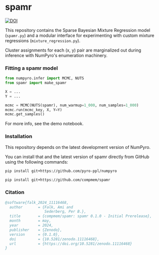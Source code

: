 # spamr

[![DOI](https://zenodo.org/badge/DOI/10.5281/zenodo.11116468.svg)](https://doi.org/10.5281/zenodo.11116468)

This repository contains the Sparse Bayesian Mixture Regression model (`spamr.py`) and a modular interface for experimenting with custom mixture regressions (`mixture_regression.py`). 

Cluster assignments for each (x, y) pair are marginalized out during inference with NumPyro's enumeration machinery.

###  Fitting a spamr model
```python
from numpyro.infer import MCMC, NUTS
from spamr import make_spamr

X = ...
Y = ...

mcmc = MCMC(NUTS(spamr), num_warmup=1_000, num_samples=1_000)
mcmc.run(mcmc_key, X, Y=Y)
mcmc.get_samples()
```

For more info, see the demo notebook.

### Installation

This repository depends on the latest development version of NumPyro.

You can install that and the latest version of spamr directly from GitHub using the following commands:

```bash
pip install git+https://github.com/pyro-ppl/numpyro

pip install git+https://github.com/compmem/spamr
```

### Citation

```bibtex
@software{falk_2024_11116468,
  author       = {Falk, Ami and
                  Sederberg, Per B.},
  title        = {compmem/spamr: spamr 0.1.0 - Initial Prerelease},
  month        = may,
  year         = 2024,
  publisher    = {Zenodo},
  version      = {0.1.0},
  doi          = {10.5281/zenodo.11116468},
  url          = {https://doi.org/10.5281/zenodo.11116468}
}
```
